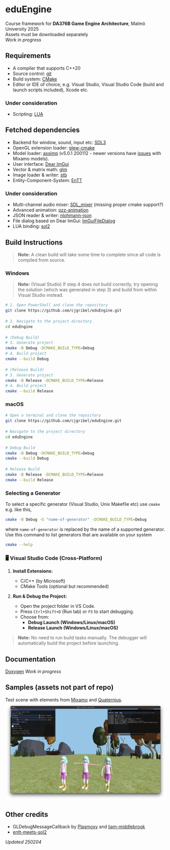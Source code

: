 # eduEngine
Course framework for **DA376B Game Engine Architecture**, Malmö University 2025  
Assets must be downloaded separately  
_Work in progress_

## Requirements
- A compiler that supports C++20
- Source control: [git](https://git-scm.com/)
- Build system: [CMake](https://cmake.org/)
- Editor or IDE of choice, e.g. Visual Studio, Visual Studio Code (build and launch scripts included), Xcode etc.

### Under consideration
- Scripting: [LUA](https://www.lua.org/)

## Fetched dependencies
- Backend for window, sound, input etc: [SDL3](https://github.com/libsdl-org/SDL)
- OpenGL extension loader: [glew-cmake](https://github.com/Perlmint/glew-cmake)
- Model loader: [assimp](https://github.com/assimp/assimp) (v5.0.1 200112 - newer versions have [issues](https://github.com/assimp/assimp/issues/4620) with Mixamo models).
- User interface: [Dear ImGui](https://github.com/ocornut/imgui)
- Vector & matrix math: [glm](https://github.com/g-truc/glm)
- Image loader & writer: [stb](https://github.com/nothings/stb)
- Entity-Component-System: [EnTT](https://github.com/skypjack/entt)

### Under consideration
- Multi-channel audio mixer: [SDL_mixer](https://github.com/libsdl-org/SDL_mixer) (missing proper cmake support?)
- Advanced animation: [ozz-animation](https://guillaumeblanc.github.io/ozz-animation/)
- JSON reader & writer: [nlohmann-json](https://github.com/nlohmann/json)
- File dialog based on Dear ImGui: [ImGuiFileDialog](https://github.com/aiekick/ImGuiFileDialog)
- LUA binding: [sol2](https://github.com/ThePhD/sol2)

## Build Instructions
> **Note:** A clean build will take some time to complete since all code is compiled from source.

### Windows
> **Note:** (Visual Studio) If step 4 does not build correctly, try opening the solution (which was generated in step 3) and build from within Visual Studio instead.
```sh
# 1. Open PowerShell and clone the repository
git clone https://github.com/cjgribel/eduEngine.git

# 2. Navigate to the project directory
cd eduEngine

# (Debug Build)
# 3. Generate project
cmake -B Debug -DCMAKE_BUILD_TYPE=Debug
# 4. Build project
cmake --build Debug

# (Release Build)
# 3. Generate project
cmake -B Release -DCMAKE_BUILD_TYPE=Release
# 4. Build project
cmake --build Release
```

### macOS
```sh
# Open a terminal and clone the repository
git clone https://github.com/cjgribel/eduEngine.git

# Navigate to the project directory
cd eduEngine

# Debug Build
cmake -B Debug -DCMAKE_BUILD_TYPE=Debug
cmake --build Debug

# Release Build
cmake -B Release -DCMAKE_BUILD_TYPE=Release
cmake --build Release
```

### Selecting a Generator
To select a specific generator (Visual Studio, Unix Makefile etc) use `cmake` e.g. like this,
```sh
cmake -B Debug -G "name-of-generator" -DCMAKE_BUILD_TYPE=Debug
```

where `name-of-generator` is replaced by the name of a supported generator. Use this command to list generators that are available on your system
```sh
cmake --help
```

### 🖥️ Visual Studio Code (Cross-Platform)

1. **Install Extensions:**
   - C/C++ (by Microsoft)
   - CMake Tools (optional but recommended)

2. **Run & Debug the Project:**
   - Open the project folder in VS Code.
   - Press `Ctrl+Shift+D` (Run tab) or `F5` to start debugging.
   - Choose from:
     - **Debug Launch (Windows/Linux/macOS)**
     - **Release Launch (Windows/Linux/macOS)**

> **Note:** No need to run build tasks manually. The debugger will automatically build the project before launching.

## Documentation

[Doxygen](https://cjgribel.github.io/eduEngine/) _Work in progress_


## Samples (assets not part of repo)
Test scene with elements from [Mixamo](https://www.mixamo.com/) and [Quaternius](https://quaternius.com/).  
![example1](example1.png)  

<!--
[Tarisland by Doctor A.](https://sketchfab.com/3d-models/tarisland-dragon-high-poly-ecf63885166c40e2bbbcdf11cd14e65f)  
![example2](example2.png)  
-->

## Other credits
- GLDebugMessageCallback by [Plasmoxy](https://gist.github.com/Plasmoxy/aec637b85e306f671339dcfd509efc82) and [liam-middlebrook](https://gist.github.com/liam-middlebrook/c52b069e4be2d87a6d2f)
- [entt-meets-sol2](https://github.com/skaarj1989/entt-meets-sol2)

_Updated 250204_  
